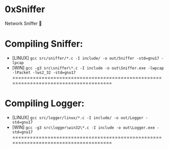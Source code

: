 # 0xSniffer
Network Sniffer 👃

Compiling Sniffer:
=====================================================================================
* [LINUX] `gcc src/sniffer/*.c -I include/ -o out/Sniffer -std=gnu17 -lpcap`
* [WIN]   `gcc -g3 src\sniffer\*.c -I include -o out\Sniffer.exe -lwpcap -lPacket -lws2_32 -std=gnu17`
=====================================================================================

Compiling Logger:
=====================================================================================
* [LINUX] `gcc src/logger/linux/*.c -I include/ -o out/Logger -std=gnu17`
* [WIN]   `gcc -g3 src\logger\win32\*.c -I include -o out\Logger.exe -std=gnu17`
=====================================================================================
